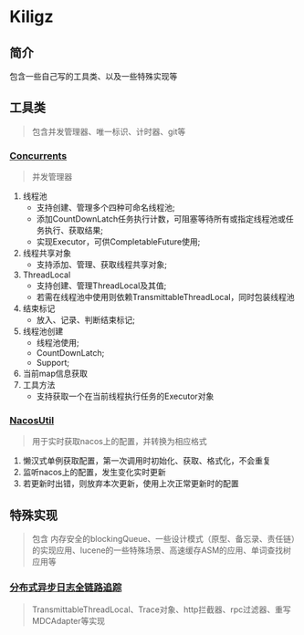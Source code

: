 # Kiligz

## 简介

包含一些自己写的工具类、以及一些特殊实现等

## 工具类

> 包含并发管理器、唯一标识、计时器、git等

### [Concurrents](src/main/java/com/kiligz/concurrent/Concurrents.java)

> 并发管理器

1. 线程池
   - 支持创建、管理多个四种可命名线程池;
   - 添加CountDownLatch任务执行计数，可阻塞等待所有或指定线程池或任务执行、获取结果;
   - 实现Executor，可供CompletableFuture使用;
2. 线程共享对象
   - 支持添加、管理、获取线程共享对象;
3. ThreadLocal
   - 支持创建、管理ThreadLocal及其值;
   - 若需在线程池中使用则依赖TransmittableThreadLocal，同时包装线程池
4. 结束标记
   - 放入、记录、判断结束标记;
5. 线程池创建
   - 线程池使用;
   - CountDownLatch;
   - Support;
6. 当前map信息获取
7. 工具方法
   - 支持获取一个在当前线程执行任务的Executor对象



### [NacosUtil](src/main/java/com/kiligz/nacos/NacosUtil.java)

> 用于实时获取nacos上的配置，并转换为相应格式

   1. 懒汉式单例获取配置，第一次调用时初始化、获取、格式化，不会重复
   2. 监听nacos上的配置，发生变化实时更新
   3. 若更新时出错，则放弃本次更新，使用上次正常更新时的配置



## 特殊实现

> 包含 内存安全的blockingQueue、一些设计模式（原型、备忘录、责任链）的实现应用、lucene的一些特殊场景、高速缓存ASM的应用、单词查找树应用等

### [分布式异步日志全链路追踪](src/main/java/com/kiligz/trace)

> TransmittableThreadLocal、Trace对象、http拦截器、rpc过滤器、重写MDCAdapter等实现

